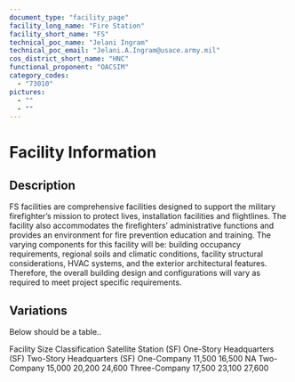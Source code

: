 ```yaml
---
document_type: "facility_page"
facility_long_name: "Fire Station"
facility_short_name: "FS"
technical_poc_name: "Jelani Ingram"
technical_poc_email: "Jelani.A.Ingram@usace.army.mil"
cos_district_short_name: "HNC"
functional_proponent: "OACSIM"
category_codes:
  - "73010"
pictures:
  - ""
  - ""
---
```


# Facility Information

## Description

FS facilities are comprehensive facilities designed to support the military firefighter’s mission to protect lives, installation facilities and flightlines. The facility also accommodates the firefighters’ administrative functions and provides an environment for fire prevention education and training. The varying components for this facility will be: building occupancy requirements, regional soils and climatic conditions, facility structural considerations, HVAC systems, and the exterior architectural features. Therefore, the overall building design and configurations will vary as required to meet project specific requirements.

## Variations

Below should be a table..

Facility Size Classification Satellite Station (SF) ​One-Story Headquarters (SF) ​Two-Story Headquarters (SF)
One-Company​ ​11,500 ​16,500 NA
Two-Company​ ​15,000 ​20,200 24,600
Three-Company​ ​17,500 ​23,100 27,600
